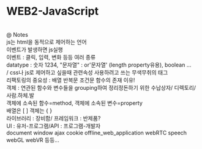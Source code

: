 # WEB2-JavaScript
<br>
@ Notes<br>
js는 html을 동적으로 제어하는 언어<br>
이벤트가 발생하면 js실행<br>
이벤트 : 클릭, 입력, 변화 등등 여러 종류<br>
datatype : 숫자 1234, "문자열" : or'문자열' (length property유용), boolean ...<br>
<div>/<span> css나 js로 제어하고 싶을때 관련속성 사용하려고 쓰는 무색무취의 태그<br>
리팩토링의 중요성 : 배열 반복문 조건문 함수의 존재 이유!<br>
객체 : 연관된 함수와 변수들을 grouping하여 정리정돈하기 위한 수납상자/ 디렉토리/ 사람.하체.발<br>
객체에 소속된 함수=method, 객체에 소속된 변수=property<br>
배열은 [ ] 객체는 { }<br>  
라이브러리 : 장비함/ 프레임워크 : 반제품?<br>
UI : 유저-프로그램/API : 프로그램-개발자<br>
document window ajax cookie offline_web_application webRTC speech webGL webVR 등등...<br>
